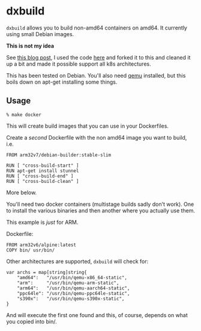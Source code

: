 # dxbuild

`dxbuild` allows you to build non-amd64 containers on amd64. It currently using small Debian images.

**This is not my idea**

See [this blog
post](https://resin.io/blog/building-arm-containers-on-any-x86-machine-even-dockerhub/), I used the
code [here](https://github.com/resin-io-projects/armv7hf-debian-qemu) and forked it to this and
cleaned it up a bit and made it possible support all k8s architectures.

This has been tested on Debian. You'll also need [qemu](https://wiki.debian.org/QemuUserEmulation)
installed, but this boils down on apt-get installing some things.

## Usage

~~~
% make docker
~~~

This will create build images that you can use in your Dockerfiles.

Create a *second* Dockerfile with the non amd64 image you want to build, i.e.
~~~
FROM arm32v7/debian-builder:stable-slim

RUN [ "cross-build-start" ]
RUN apt-get install stunnel
RUN [ "cross-build-end" ]
RUN [ "cross-build-clean" ]
~~~

More below.

You'll need two docker containers (multistage builds sadly don't work). One to install the various
binaries and then another where you actually use them.

This example is *just* for ARM.

Dockerfile:
~~~
FROM arm32v6/alpine:latest
COPY bin/ usr/bin/
~~~

Other architectures are supported, `dxbuild` will check for:

~~~ golang
var archs = map[string]string{
	"amd64":   "/usr/bin/qemu-x86_64-static",
	"arm":     "/usr/bin/qemu-arm-static",
	"arm64":   "/usr/bin/qemu-aarch64-static",
	"ppc64le": "/usr/bin/qemu-ppc64le-static",
	"s390x":   "/usr/bin/qemu-s390x-static",
}
~~~
And will execute the first one found and this, of course, depends on what you copied into bin/.
